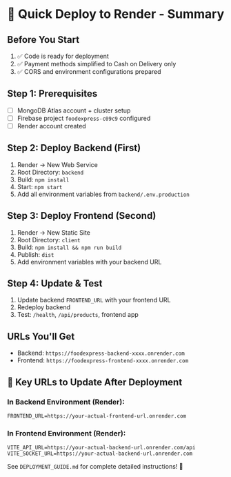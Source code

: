 # 🚀 Quick Deploy to Render - Summary

## Before You Start

1. ✅ Code is ready for deployment
2. ✅ Payment methods simplified to Cash on Delivery only
3. ✅ CORS and environment configurations prepared

## Step 1: Prerequisites

- [ ] MongoDB Atlas account + cluster setup
- [ ] Firebase project `foodexpress-c09c9` configured
- [ ] Render account created

## Step 2: Deploy Backend (First)

1. Render → New Web Service
2. Root Directory: `backend`
3. Build: `npm install`
4. Start: `npm start`
5. Add all environment variables from `backend/.env.production`

## Step 3: Deploy Frontend (Second)

1. Render → New Static Site
2. Root Directory: `client`
3. Build: `npm install && npm run build`
4. Publish: `dist`
5. Add environment variables with your backend URL

## Step 4: Update & Test

1. Update backend `FRONTEND_URL` with your frontend URL
2. Redeploy backend
3. Test: `/health`, `/api/products`, frontend app

## URLs You'll Get

- Backend: `https://foodexpress-backend-xxxx.onrender.com`
- Frontend: `https://foodexpress-frontend-xxxx.onrender.com`

## 🔧 Key URLs to Update After Deployment

### In Backend Environment (Render):

```
FRONTEND_URL=https://your-actual-frontend-url.onrender.com
```

### In Frontend Environment (Render):

```
VITE_API_URL=https://your-actual-backend-url.onrender.com/api
VITE_SOCKET_URL=https://your-actual-backend-url.onrender.com
```

See `DEPLOYMENT_GUIDE.md` for complete detailed instructions! 📖
